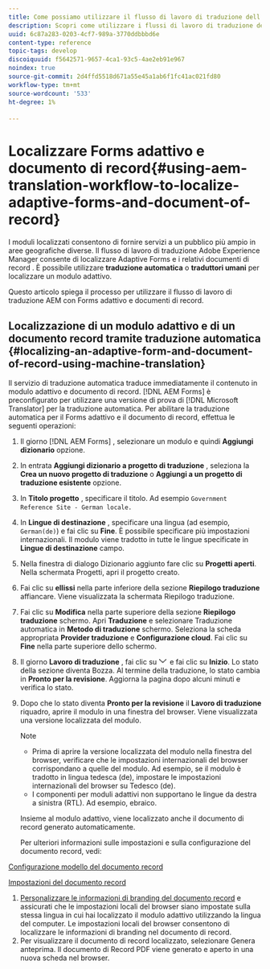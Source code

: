 ```yaml
---
title: Come possiamo utilizzare il flusso di lavoro di traduzione dell’AEM per localizzare il Forms adattivo e il documento di record?
description: Scopri come utilizzare i flussi di lavoro di traduzione dell’AEM per localizzare il Forms adattivo e il documento di record.
uuid: 6c87a283-0203-4cf7-989a-3770ddbbbd6e
content-type: reference
topic-tags: develop
discoiquuid: f5642571-9657-4ca1-93c5-4ae2eb91e967
noindex: true
source-git-commit: 2d4ffd5518d671a55e45a1ab6f1fc41ac021fd80
workflow-type: tm+mt
source-wordcount: '533'
ht-degree: 1%

---
```



# Localizzare Forms adattivo e documento di record{#using-aem-translation-workflow-to-localize-adaptive-forms-and-document-of-record}

I moduli localizzati consentono di fornire servizi a un pubblico più ampio in aree geografiche diverse. Il flusso di lavoro di traduzione Adobe Experience Manager consente di localizzare Adaptive Forms e i relativi documenti di record . È possibile utilizzare **traduzione automatica** o **traduttori umani** per localizzare un modulo adattivo.

Questo articolo spiega il processo per utilizzare il flusso di lavoro di traduzione AEM con Forms adattivo e documenti di record.

## Localizzazione di un modulo adattivo e di un documento record tramite traduzione automatica {#localizing-an-adaptive-form-and-document-of-record-using-machine-translation}

Il servizio di traduzione automatica traduce immediatamente il contenuto in modulo adattivo e documento di record. [!DNL AEM Forms] è preconfigurato per utilizzare una versione di prova di [!DNL Microsoft Translator] per la traduzione automatica. Per abilitare la traduzione automatica per il Forms adattivo e il documento di record, effettua le seguenti operazioni:

1. Il giorno [!DNL AEM Forms] , selezionare un modulo e quindi **Aggiungi dizionario** opzione.
1. In entrata **Aggiungi dizionario a progetto di traduzione** , seleziona la **Crea un nuovo progetto di traduzione** o **Aggiungi a un progetto di traduzione esistente** opzione.
1. In **Titolo progetto** , specificare il titolo. Ad esempio `Government Reference Site - German locale.`
1. In **Lingue di destinazione** , specificare una lingua (ad esempio, `German(de)`) e fai clic su **Fine**. È possibile specificare più impostazioni internazionali. Il modulo viene tradotto in tutte le lingue specificate in **Lingue di destinazione** campo.
1. Nella finestra di dialogo Dizionario aggiunto fare clic su **Progetti aperti**. Nella schermata Progetti, apri il progetto creato.
1. Fai clic su **ellissi** nella parte inferiore della sezione **Riepilogo traduzione** affiancare. Viene visualizzata la schermata Riepilogo traduzione.
1. Fai clic su **Modifica** nella parte superiore della sezione **Riepilogo traduzione** schermo. Apri **Traduzione** e selezionare Traduzione automatica in **Metodo di traduzione** schermo. Seleziona la scheda appropriata **Provider traduzione** e **Configurazione cloud**. Fai clic su **Fine** nella parte superiore dello schermo.
1. Il giorno **Lavoro di traduzione** , fai clic su ![aem62forms_downarrow](assets/aem62forms_downarrow.png) e fai clic su **Inizio**. Lo stato della sezione diventa Bozza. Al termine della traduzione, lo stato cambia in **Pronto per la revisione**. Aggiorna la pagina dopo alcuni minuti e verifica lo stato.
1. Dopo che lo stato diventa **Pronto per la revisione** il **Lavoro di traduzione** riquadro, aprire il modulo in una finestra del browser. Viene visualizzata una versione localizzata del modulo.

   >[!NOTE]
   >
   >* Prima di aprire la versione localizzata del modulo nella finestra del browser, verificare che le impostazioni internazionali del browser corrispondano a quelle del modulo. Ad esempio, se il modulo è tradotto in lingua tedesca (de), impostare le impostazioni internazionali del browser su Tedesco (de).
   >* I componenti per moduli adattivi non supportano le lingue da destra a sinistra (RTL). Ad esempio, ebraico.

   Insieme al modulo adattivo, viene localizzato anche il documento di record generato automaticamente.

   Per ulteriori informazioni sulle impostazioni e sulla configurazione del documento record, vedi:

[Configurazione modello del documento record](generate-document-of-record-for-non-xfa-based-adaptive-forms.md#p-document-of-record-template-configuration-p)

[Impostazioni del documento record](generate-document-of-record-for-non-xfa-based-adaptive-forms.md#p-document-of-record-settings-p)

1. [Personalizzare le informazioni di branding del documento record](generate-document-of-record-for-non-xfa-based-adaptive-forms.md) e assicurati che le impostazioni locali del browser siano impostate sulla stessa lingua in cui hai localizzato il modulo adattivo utilizzando la lingua del computer. Le impostazioni locali del browser consentono di localizzare le informazioni di branding nel documento di record.
1. Per visualizzare il documento di record localizzato, selezionare Genera anteprima. Il documento di Record PDF viene generato e aperto in una nuova scheda nel browser.

<!-- ## Localizing an Adaptive Form and its Document of Record using Human Translation {#localizing-an-adaptive-form-and-its-document-of-record-using-human-translation}

In Human translation the content is sent to a translation provider and translated by professional translators. When complete, the translated content is returned and imported into AEM. When your translation provider is integrated with AEM, content is automatically sent between AEM and the translation provider.

For translation, a dictionary containing files in XLIFF format is shared with the professional translators. The dictionary includes a separate XLIFF file for each locale. Each XLIFF file contains text that is displayed to the end users and placeholders for the corresponding localized text.

Perform the following steps to localize a form and its Document of Record using Human Translators:

1. [Connect AEM with your translation service provider](/help/sites-administering/tc-tic.md) and [create translation integration framework configurations](/help/sites-administering/tc-tic.md).

1. [Associate the pages of your language master](/help/sites-administering/tc-tic.md) with the translation service and framework configurations.

1. [Identify the type of content](/help/sites-administering/tc-rules.md) to translate.

1. [Prepare the content for translation](/help/sites-administering/tc-prep.md) by authoring the language master and creating the root pages of language copies.

1. [Create translation projects](/help/sites-administering/tc-manage.md) to gather the content to translate and to prepare the translation process.

1. Use the translation projects to [manage the content translation process](/help/sites-administering/tc-manage.md).

>[!NOTE]
>
>* Adaptive Form components do not support right to left (RTL) languages. For example, Hebrew.
> -->

